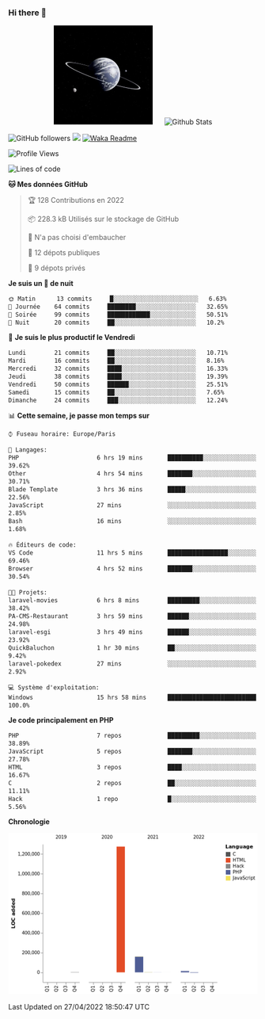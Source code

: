 ### Hi there 👋

<p align="center">
  <img src="https://github.com/Loviflo/Loviflo/blob/main/img/portrait.jpg" alt="Loviflo" height="200" style="margin-right: 20px"/>
  <img src="https://github-readme-stats.vercel.app/api?username=Loviflo&show_icons=true&theme=graywhite" alt="Github Stats" />
</p>

![GitHub followers](https://img.shields.io/github/followers/Loviflo?label=Follow&style=social)
![](https://visitor-badge.glitch.me/badge?page_id=Loviflo.Loviflo)
[![Waka Readme](https://github.com/Loviflo/Loviflo/actions/workflows/update-stats.yml/badge.svg)](https://github.com/Loviflo/Loviflo/actions/workflows/update-stats.yml)

<!--START_SECTION:waka-->
![Profile Views](http://img.shields.io/badge/Vues%20du%20profil-82-blue)

![Lines of code](https://img.shields.io/badge/Depuis%20Hello%20World%2C%20j%27ai%20%C3%A9crit-1%20Million%20Lignes%20de%20code-blue)

**🐱 Mes données GitHub** 

> 🏆 128 Contributions en 2022
 > 
> 📦 228.3 kB Utilisés sur le stockage de GitHub 
 > 
> 🚫 N'a pas choisi d'embaucher
 > 
> 📜 12 dépots publiques 
 > 
> 🔑 9 dépots privés  
 > 
**Je suis un 🦉 de nuit** 

```text
🌞 Matin      13 commits     █░░░░░░░░░░░░░░░░░░░░░░░░   6.63% 
🌆 Journée    64 commits     ████████░░░░░░░░░░░░░░░░░   32.65% 
🌃 Soirée     99 commits     ████████████░░░░░░░░░░░░░   50.51% 
🌙 Nuit       20 commits     ██░░░░░░░░░░░░░░░░░░░░░░░   10.2%

```
📅 **Je suis le plus productif le Vendredi** 

```text
Lundi        21 commits     ██░░░░░░░░░░░░░░░░░░░░░░░   10.71% 
Mardi        16 commits     ██░░░░░░░░░░░░░░░░░░░░░░░   8.16% 
Mercredi     32 commits     ████░░░░░░░░░░░░░░░░░░░░░   16.33% 
Jeudi        38 commits     ████░░░░░░░░░░░░░░░░░░░░░   19.39% 
Vendredi     50 commits     ██████░░░░░░░░░░░░░░░░░░░   25.51% 
Samedi       15 commits     ██░░░░░░░░░░░░░░░░░░░░░░░   7.65% 
Dimanche     24 commits     ███░░░░░░░░░░░░░░░░░░░░░░   12.24%

```


📊 **Cette semaine, je passe mon temps sur** 

```text
⌚︎ Fuseau horaire: Europe/Paris

💬 Langages: 
PHP                      6 hrs 19 mins       ██████████░░░░░░░░░░░░░░░   39.62% 
Other                    4 hrs 54 mins       ███████░░░░░░░░░░░░░░░░░░   30.71% 
Blade Template           3 hrs 36 mins       █████░░░░░░░░░░░░░░░░░░░░   22.56% 
JavaScript               27 mins             ░░░░░░░░░░░░░░░░░░░░░░░░░   2.85% 
Bash                     16 mins             ░░░░░░░░░░░░░░░░░░░░░░░░░   1.68%

🔥 Éditeurs de code: 
VS Code                  11 hrs 5 mins       █████████████████░░░░░░░░   69.46% 
Browser                  4 hrs 52 mins       ███████░░░░░░░░░░░░░░░░░░   30.54%

🐱‍💻 Projets: 
laravel-movies           6 hrs 8 mins        █████████░░░░░░░░░░░░░░░░   38.42% 
PA-CMS-Restaurant        3 hrs 59 mins       ██████░░░░░░░░░░░░░░░░░░░   24.98% 
laravel-esgi             3 hrs 49 mins       ██████░░░░░░░░░░░░░░░░░░░   23.92% 
QuickBaluchon            1 hr 30 mins        ██░░░░░░░░░░░░░░░░░░░░░░░   9.42% 
laravel-pokedex          27 mins             ░░░░░░░░░░░░░░░░░░░░░░░░░   2.92%

💻 Système d'exploitation: 
Windows                  15 hrs 58 mins      █████████████████████████   100.0%

```

**Je code principalement en PHP** 

```text
PHP                      7 repos             █████████░░░░░░░░░░░░░░░░   38.89% 
JavaScript               5 repos             ███████░░░░░░░░░░░░░░░░░░   27.78% 
HTML                     3 repos             ████░░░░░░░░░░░░░░░░░░░░░   16.67% 
C                        2 repos             ██░░░░░░░░░░░░░░░░░░░░░░░   11.11% 
Hack                     1 repo              █░░░░░░░░░░░░░░░░░░░░░░░░   5.56%

```


**Chronologie**

![Chart not found](https://raw.githubusercontent.com/Loviflo/Loviflo/main/charts/bar_graph.png) 


 Last Updated on 27/04/2022 18:50:47 UTC
<!--END_SECTION:waka-->
